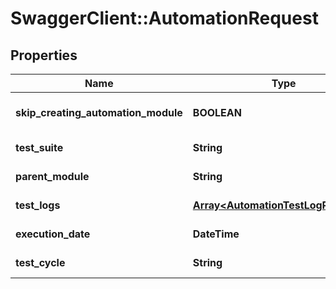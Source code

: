 # SwaggerClient::AutomationRequest

## Properties
Name | Type | Description | Notes
------------ | ------------- | ------------- | -------------
**skip_creating_automation_module** | **BOOLEAN** |  | [optional] [default to false]
**test_suite** | **String** | ID or PID of Test Suite | [optional] 
**parent_module** | **String** | ID or PID of Module | [optional] 
**test_logs** | [**Array&lt;AutomationTestLogResource&gt;**](AutomationTestLogResource.md) | Array of Test Log | 
**execution_date** | **DateTime** | Execution Date | [optional] 
**test_cycle** | **String** | ID or PID of Test Cycle | [optional] 


